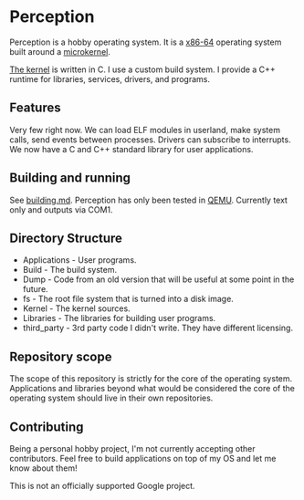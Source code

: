 # Perception

Perception is a hobby operating system. It is a [x86-64](https://en.wikipedia.org/wiki/X86-64) operating system built around a [microkernel](https://en.wikipedia.org/wiki/Microkernel).

[The kernel](Kernel/README.md) is written in C. I use a custom build system. I provide a C++ runtime for libraries, services, drivers, and programs.

## Features
Very few right now. We can load ELF modules in userland, make system calls, send events between processes. Drivers can subscribe to interrupts. We now have a C and C++ standard library for user applications.

## Building and running
See [building.md](building.md). Perception has only been tested in [QEMU](https://www.qemu.org/). Currently text only and outputs via COM1.

## Directory Structure
- Applications - User programs.
- Build - The build system.
- Dump - Code from an old version that will be useful at some point in the future.
- fs - The root file system that is turned into a disk image.
- Kernel - The kernel sources.
- Libraries - The libraries for building user programs.
- third_party - 3rd party code I didn't write. They have different licensing.

## Repository scope
The scope of this repository is strictly for the core of the operating system. Applications and libraries beyond what would be considered the core of the operating system should live in their own repositories.

## Contributing
Being a personal hobby project, I'm not currently accepting other contributors. Feel free to build applications on top of my OS and let me know about them!

This is not an officially supported Google project.
